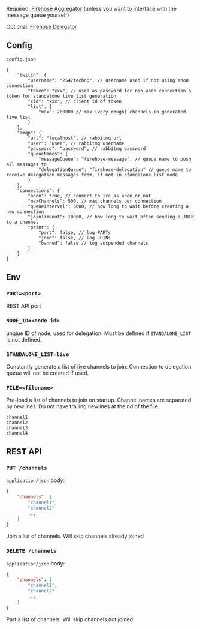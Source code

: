 Required: [Firehose Aggregator](https://github.com/2547techno/firehose-aggregator) (unless you want to interface with the message queue yourself)

Optional: [Firehose Delegator](https://github.com/2547techno/firehose-delegator)

## Config

`config.json`

```jsonc
{
    "twitch": {
        "username": "2547techno", // username used if not using anon connection
        "token": "xxx", // used as password for non-anon connection & token for standalone live list generation
        "cid": "xxx", // client id of token
        "list": {
            "max": 200000 // max (very rough) channels in generated live list
        }
    },
    "amqp": {
        "url": "localhost", // rabbitmq url
        "user": "user", // rabbitmq username
        "password": "password", // rabbitmq password
        "queueNames": {
            "messageQueue": "firehose-message", // queue name to push all messages to
            "delegationQueue": "firehose-delegation" // queue name to receive delegation messages from, if not in standalone list mode
        }
    },
    "connections": {
        "anon": true, // connect to irc as anon or not
        "maxChannels": 500, // max channels per connection
        "queueInterval": 6000, // how long to wait before creating a new connection
        "joinTimeout": 10000, // how long to wait after sending a JOIN to a channel
        "print": {
            "part": false, // log PARTs
            "join": false, // log JOINs
            "banned": false // log suspended channels
        }
    }
}
```

## Env

### `PORT=<port>`

REST API port

### `NODE_ID=<node id>`

unqiue ID of node, used for delegation. Must be defined if `STANDALONE_LIST` is not defined.

### `STANDALONE_LIST=live`

Constantly generate a list of live channels to join. Connection to delegation queue will not be created if used.

### `FILE=<filename>`

Pre-load a list of channels to join on startup. Channel names are separated by newlines. Do not have trailing newlines at the nd of the file.

```text
channel1
channel2
channel3
channel4
```

## REST API

### `PUT /channels`

`application/json` body:

```json
{
    "channels": [
        "channel1",
        "channel2"
        ...
    ]
}
```

Join a list of channels. Will skip channels already joined

### `DELETE /channels`

`application/json` body:

```json
{
    "channels": [
        "channel1",
        "channel2"
        ...
    ]
}
```

Part a list of channels. Will skip channels not joined
